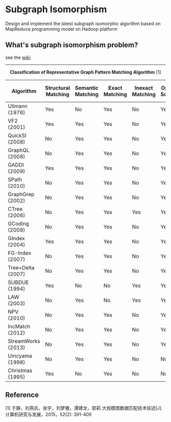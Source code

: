 # Subgraph Isomorphism

Design and implement the latest subgraph isomorphic algorithm based on MapReduce programming model on Hadoop platform

## What's subgraph isomorphism problem?

see the [wiki](https://en.wikipedia.org/wiki/Subgraph_isomorphism_problem)

---

<div align="center">

<strong>Classification of Representative Graph Pattern Matching Algorithm</strong> [1]

</div>

| Algorithm | Structural Matching | Semantic Matching |  Exact Matching | Inexact Matching | Optimal Solution | Approximate Solution | Static Graph Matching | Dynamic Graph Matching |
| - | - | - | - | - | - | - | - | - |
| Ullmann <br/> (1976)      | Yes | No  | Yes | No  | Yes | No  | Yes | No  |
| VF2 <br/> (2001)          | Yes | Yes | Yes | No  | Yes | No  | Yes | No  |
| QuickSI <br/> (2008)      | No  | Yes | Yes | No  | Yes | No  | Yes | No  |
| GraphQL <br/> (2008)      | No  | Yes | Yes | No  | Yes | No  | Yes | No  |
| GADDI <br/> (2009)        | Yes | Yes | Yes | No  | Yes | No  | Yes | No  |
| SPath <br/> (2010)        | No  | Yes | Yes | No  | Yes | No  | Yes | No  |
| GraphGrep <br/> (2002)    | No  | Yes | Yes | No  | Yes | No  | Yes | Yes |
| CTree <br/> (2006)        | No  | Yes | Yes | Yes | Yes | No  | Yes | No  |
| GCoding <br/> (2008)      | No  | Yes | Yes | No  | Yes | No  | Yes | No  |
| GIndex <br/> (2004)       | Yes | Yes | Yes | No  | Yes | No  | Yes | No  |
| FG-Index <br/> (2007)     | No  | Yes | Yes | No  | Yes | No  | Yes | No  |
| Tree+Delta <br/> (2007)   | No  | Yes | Yes | No  | Yes | No  | Yes | No  |
| SUBDUE <br/> (1994)       | Yes | No  | No  | Yes | Yes | No  | Yes | No  |
| LAW <br/> (2003)          | No  | Yes | No  | Yes | Yes | No  | Yes | No  |
| NPV <br/> (2010)          | No  | Yes | Yes | No  | Yes | No  | Yes | Yes |
| IncMatch <br/> (2012)     | No  | Yes | Yes | No  | Yes | No  | Yes | Yes |
| StreamWorks <br/> (2013)  | No  | Yes | Yes | No  | Yes | No  | No  | Yes |
| Umcyama <br/> (1998)      | No  | Yes | Yes | No  | No  | Yes | Yes | No  |
| Christmas <br/> (1995)    | Yes | No  | Yes | No  | No  | Yes | Yes | No  |



## Reference

[1] 于静，刘燕兵，张宇，刘梦雅，谭建龙，郭莉.大规模图数据匹配技术综述[J].计算机研究与发展，2015，52(2): 391-409
